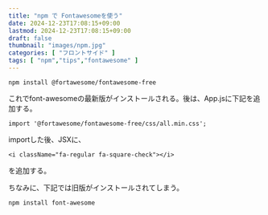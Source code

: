 ```yaml
---
title: "npm で Fontawesomeを使う"
date: 2024-12-23T17:08:15+09:00
lastmod: 2024-12-23T17:08:15+09:00
draft: false
thumbnail: "images/npm.jpg"
categories: [ "フロントサイド" ]
tags: [ "npm","tips","fontawesome" ]
---
```


```
npm install @fortawesome/fontawesome-free
```
これでfont-awesomeの最新版がインストールされる。後は、App.jsに下記を追加する。
```
import '@fortawesome/fontawesome-free/css/all.min.css';
```
importした後、JSXに、
```
<i className="fa-regular fa-square-check"></i>
```
を追加する。


ちなみに、下記では旧版がインストールされてしまう。
```
npm install font-awesome
```




